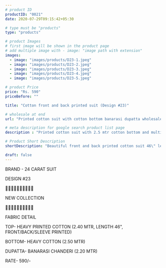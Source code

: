 ```yaml
---
# product ID
productID: "0021"
date: 2020-07-29T09:15:42+05:30

# type must be "products"
type: "products"

# product Images
# first image will be shown in the product page
# add multiple image with - image: "image path with extension"
images:
  - image: "images/products/D23-1.jpeg"
  - image: "images/products/D23-2.jpeg"
  - image: "images/products/D23-3.jpeg"
  - image: "images/products/D23-4.jpeg"
  - image: "images/products/D23-5.jpeg"

# product Price
price: "Rs. 590"
priceBefore: ""

title: "Cotton front and back printed suit (Design #23)"

# wholesale at end 
url: "Printed cotton suit with cotton bottom banarasi dupatta wholesale"

# meta description for google search product list page
description : "Printed cotton suit with 2.5 mtr cotton bottom and multi color banarasi dupatta"

# Product Short Description
shortDescription: "Beautiful front and back printed cotton suit 46\" length with mirror and glass beads handwork, 2.5 mtr cotton bottom and multi colored banarasi dupatta."

draft: false
---
```

BRAND - 24 CARAT SUIT

DESIGN #23

💐💐💐💐💐💐💐💐💐💐

NEW COLLECTION

🌷🌷🌷🌷🌷🌷🌷🌷🌷🌷

FABRIC DETAIL

TOP- HEAVY PRINTED COTTON  (2.40 MTR, LENGTH 46", FRONT/BACK/SLEEVE PRINTED)

BOTTOM- HEAVY COTTON (2.50 MTR)

DUPATTA- BANARASI CHANDERI (2.20 MTR)

RATE- 590/-
